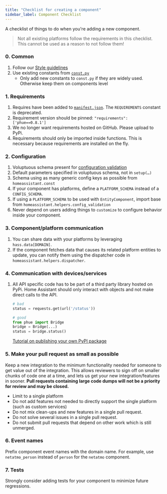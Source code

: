 ```yaml
---
title: "Checklist for creating a component"
sidebar_label: Component Checklist
---
```


A checklist of things to do when you're adding a new component.

> Not all existing platforms follow the requirements in this checklist. This cannot be used as a reason to not follow them!

### 0. Common

 1. Follow our [Style guidelines](development_guidelines.md)
 2. Use existing constants from [`const.py`](https://github.com/home-assistant/home-assistant/blob/dev/homeassistant/const.py)
    * Only add new constants to `const.py` if they are widely used. Otherwise keep them on components level

### 1. Requirements

 1. Requires have been added to [`manifest.json`](creating_integration_manifest.md). The `REQUIREMENTS` constant is deprecated.
 2. Requirement version should be pinned: `"requirements": ['phue==0.8.1']`
 3. We no longer want requirements hosted on GitHub. Please upload to PyPi.
 4. Requirements should only be imported inside functions. This is necessary because requirements are installed on the fly.

### 2. Configuration

 1. Voluptuous schema present for [configuration validation](development_validation.md)
 2. Default parameters specified in voluptuous schema, not in `setup(…)`
 3. Schema using as many generic config keys as possible from `homeassistant.const`
 4. If your component has platforms, define a `PLATFORM_SCHEMA` instead of a `CONFIG_SCHEMA`.
 5. If using a `PLATFORM_SCHEMA` to be used with `EntityComponent`, import base from `homeassistant.helpers.config_validation`
 6. Never depend on users adding things to `customize` to configure behavior inside your component.

### 3. Component/platform communication

 1. You can share data with your platforms by leveraging `hass.data[DOMAIN]`.
 2. If the component fetches data that causes its related platform entities to update, you can notify them using the dispatcher code in `homeassistant.helpers.dispatcher`.

### 4. Communication with devices/services

 1. All API specific code has to be part of a third party library hosted on PyPi. Home Assistant should only interact with objects and not make direct calls to the API.

    ```python
    # bad
    status = requests.get(url('/status'))

    # good
    from phue import Bridge
    bridge = Bridge(...)
    status = bridge.status()
    ```

    [Tutorial on publishing your own PyPI package](https://jeffknupp.com/blog/2013/08/16/open-sourcing-a-python-project-the-right-way/)

### 5. Make your pull request as small as possible

Keep a new integration to the minimum functionality needed for someone to get value out of the integration. This allows reviewers to sign off on smaller chunks of code one at a time, and lets us get your new integration/features in sooner. **Pull requests containing large code dumps will not be a priority for review and may be closed.**

- Limit to a single platform
- Do not add features not needed to directly support the single platform (such as custom services)
- Do not mix clean-ups and new features in a single pull request.
- Do not solve several issues in a single pull request.
- Do not submit pull requests that depend on other work which is still unmerged.

### 6. Event names
Prefix component event names with the domain name. For example, use `netatmo_person` instead of `person` for the `netatmo` component.

### 7. Tests

Strongly consider adding tests for your component to minimize future regressions.
